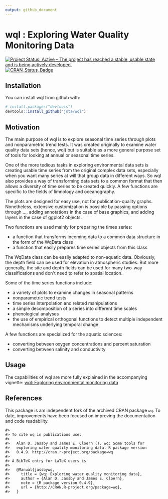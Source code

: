 ```yaml
---
output: github_document
---
```

# wql : Exploring Water Quality Monitoring Data
<!-- rmarkdown v1 -->
[![Project Status: Active – The project has reached a stable, usable state and is being actively developed.](http://www.repostatus.org/badges/latest/active.svg)](http://www.repostatus.org/#active)
[![CRAN_Status_Badge](http://www.r-pkg.org/badges/version/wql)](https://cran.r-project.org/package=wql)

<!-- README.md is generated from README.Rmd. Please edit that file -->



## Installation

You can install wql from github with:


```r
# install.packages("devtools")
devtools::install_github("jsta/wql")
```

## Motivation

The main purpose of wql is to explore seasonal time series through plots and nonparametric trend tests.  It was created originally to examine water quality data sets (hence, wql) but is suitable as a more general purpose set of tools for looking at annual or seasonal time series.

One of the more tedious tasks in exploring environmental data sets is creating usable time series from the original complex data sets, especially when you want many series at will that group data in different ways.  So wql also provides a way of transforming data sets to a common format that then allows a diversity of time series to be created quickly.  A few functions are specific to the fields of limnology and oceanography.

The plots are designed for easy use, not for publication-quality graphs.  Nonetheless, extensive customization is possible by passing options through ..., adding annotations in the case of base graphics, and adding layers in the case of ggplot2 objects.

Two functions are used mainly for preparing the times series:

* a function that transforms incoming data to a common data structure in the form of the WqData class
* a function that easily prepares time series objects from this class

The WqData class can be easily adapted to non-aquatic data.  Obviously, the depth field can be used for elevation in atmospheric studies.  But more generally, the site and depth fields can be used for many two-way classifications and don't need to refer to spatial location.

Some of the time series functions include:

* a variety of plots to examine changes in seasonal patterns
* nonparametric trend tests
* time series interpolation and related manipulations
* a simple decomposition of a series into different time scales
* phenological analyses
* the use of empirical orthogonal functions to detect multiple independent
mechanisms underlying temporal change

A few functions are specialized for the aquatic sciences:

* converting between oxygen concentrations and percent saturation
* converting between salinity and conductivity

## Usage

The capabilities of wql are more fully explained in the accompanying vignette: [wql: Exploring environmental monitoring data](https://jsta.github.io/wql/articles/wql-package.html)

## References

This package is am independent fork of the archived CRAN package `wq`. To date, improvements have been focused on improving the documentation and code readability.


```
#> 
#> To cite wq in publications use:
#> 
#>   Alan D. Jassby and James E. Cloern (). wq: Some tools for
#>   exploring water quality monitoring data. R package version
#>   0.4.9. http://cran.r-project.org/package=wq
#> 
#> A BibTeX entry for LaTeX users is
#> 
#>   @Manual{jassbywq,
#>     title = {wq: Exploring water quality monitoring data},
#>     author = {Alan D. Jassby and James E. Cloern},
#>     note = {R package version 0.4.9},
#>     url = {http://CRAN.R-project.org/package=wq},
#>   }
```
